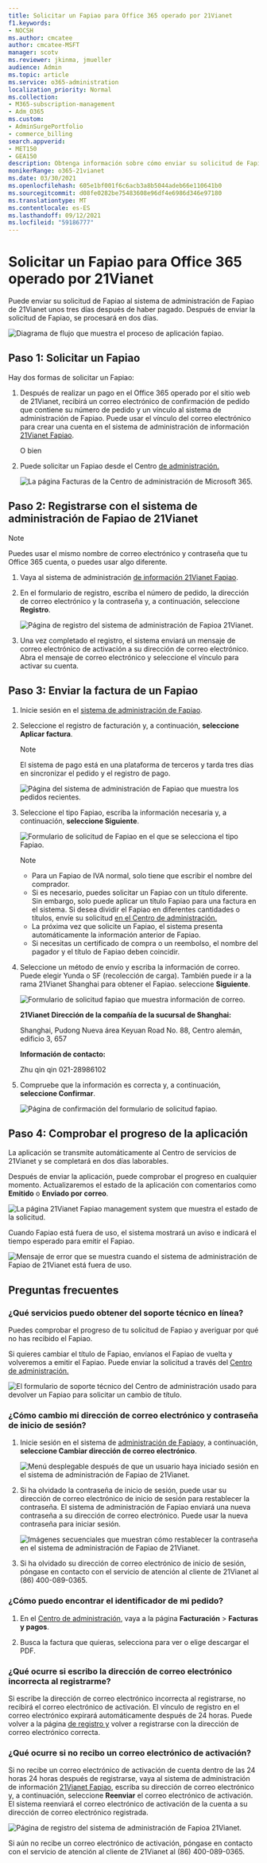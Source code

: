 ```yaml
---
title: Solicitar un Fapiao para Office 365 operado por 21Vianet
f1.keywords:
- NOCSH
ms.author: cmcatee
author: cmcatee-MSFT
manager: scotv
ms.reviewer: jkinma, jmueller
audience: Admin
ms.topic: article
ms.service: o365-administration
localization_priority: Normal
ms.collection:
- M365-subscription-management
- Adm_O365
ms.custom:
- AdminSurgePortfolio
- commerce_billing
search.appverid:
- MET150
- GEA150
description: Obtenga información sobre cómo enviar su solicitud de Fapiao al sistema de administración de Fapiao de 21Vianet después de realizar un pago en el Office 365 operado por 21Vianet en China.
monikerRange: o365-21vianet
ms.date: 03/30/2021
ms.openlocfilehash: 605e1bf001f6c6acb3a8b5044adeb66e110641b0
ms.sourcegitcommit: d08fe0282be75483608e96df4e6986d346e97180
ms.translationtype: MT
ms.contentlocale: es-ES
ms.lasthandoff: 09/12/2021
ms.locfileid: "59186777"
---
```

# <a name="apply-for-a-fapiao-for-office-365-operated-by-21vianet"></a>Solicitar un Fapiao para Office 365 operado por 21Vianet

Puede enviar su solicitud de Fapiao al sistema de administración de Fapiao de 21Vianet unos tres días después de haber pagado. Después de enviar la solicitud de Fapiao, se procesará en dos días.
  
![Diagrama de flujo que muestra el proceso de aplicación fapiao.](../../media/bf14884a-53f9-4c53-971c-b9b8ad6ec8d3.png)
  
## <a name="step-1-apply-for-a-fapiao"></a>Paso 1: Solicitar un Fapiao

Hay dos formas de solicitar un Fapiao:
  
1. Después de realizar un pago en el Office 365 operado por el sitio web de 21Vianet, recibirá un correo electrónico de confirmación de pedido que contiene su número de pedido y un vínculo al sistema de administración de Fapiao. Puede usar el vínculo del correo electrónico para crear una cuenta en el sistema de administración de información <a href="https://go.microsoft.com/fwlink/p/?linkid=837466" target="_blank">21Vianet Fapiao</a>.

    O bien

2. Puede solicitar un Fapiao desde el Centro <a href="https://go.microsoft.com/fwlink/p/?linkid=850627" target="_blank">de administración.</a>

    ![La página Facturas de la Centro de administración de Microsoft 365.](../../media/a6e3b953-abd4-46aa-a910-08c517915a21.png)
  
## <a name="step-2-register-with-the-21vianet-fapiao-management-system"></a>Paso 2: Registrarse con el sistema de administración de Fapiao de 21Vianet

> [!NOTE]
> Puedes usar el mismo nombre de correo electrónico y contraseña que tu Office 365 cuenta, o puedes usar algo diferente.
  
1. Vaya al sistema de administración <a href="https://go.microsoft.com/fwlink/p/?linkid=837466" target="_blank">de información 21Vianet Fapiao</a>.

2. En el formulario de registro, escriba el número de pedido, la dirección de correo electrónico y la contraseña y, a continuación, seleccione **Registro**.

    ![Página de registro del sistema de administración de Fapioa 21Vianet.](../../media/60d39184-95b2-4ea4-a8a2-3e11763bec87.png)
  
3. Una vez completado el registro, el sistema enviará un mensaje de correo electrónico de activación a su dirección de correo electrónico. Abra el mensaje de correo electrónico y seleccione el vínculo para activar su cuenta.

## <a name="step-3-submit-your-bill-for-a-fapiao"></a>Paso 3: Enviar la factura de un Fapiao

1. Inicie sesión en el <a href="https://go.microsoft.com/fwlink/p/?linkid=837465" target="_blank">sistema de administración de Fapiao</a>.

2. Seleccione el registro de facturación y, a continuación, **seleccione Aplicar factura**.

    > [!NOTE]
    > El sistema de pago está en una plataforma de terceros y tarda tres días en sincronizar el pedido y el registro de pago.
  
    ![Página del sistema de administración de Fapiao que muestra los pedidos recientes.](../../media/b319767d-1d10-4cb4-b270-c5fbcee1368e.png)
  
3. Seleccione el tipo Fapiao, escriba la información necesaria y, a continuación, **seleccione Siguiente**.

    ![Formulario de solicitud de Fapiao en el que se selecciona el tipo Fapiao.](../../media/56fe3db1-c20f-4082-a39d-02d7ac41fec8.png)
  
    > [!NOTE]
    > - Para un Fapiao de IVA normal, solo tiene que escribir el nombre del comprador.
    > - Si es necesario, puedes solicitar un Fapiao con un título diferente. Sin embargo, solo puede aplicar un título Fapiao para una factura en el sistema. Si desea dividir el Fapiao en diferentes cantidades o títulos, envíe su solicitud <a href="https://portal.partner.microsoftonline.cn/Support/SupportOverview.aspx" target="_blank">en el Centro de administración.</a>
    > - La próxima vez que solicite un Fapiao, el sistema presenta automáticamente la información anterior de Fapiao.
    > - Si necesitas un certificado de compra o un reembolso, el nombre del pagador y el título de Fapiao deben coincidir.

4. Seleccione un método de envío y escriba la información de correo. Puede elegir Yunda o SF (recolección de carga). También puede ir a la rama 21Vianet Shanghai para obtener el Fapiao. seleccione **Siguiente**.

    ![Formulario de solicitud fapiao que muestra información de correo.](../../media/bba500b4-a51d-477b-81a7-9113b08d39f1.png)
  
    **21Vianet Dirección de la compañía de la sucursal de Shanghai:**

    Shanghai, Pudong Nueva área Keyuan Road No. 88, Centro alemán, edificio 3, 657

    **Información de contacto:**

    Zhu qin qin 021-28986102

5. Compruebe que la información es correcta y, a continuación, **seleccione Confirmar**.

    ![Página de confirmación del formulario de solicitud fapiao.](../../media/18706d9d-defc-4285-8fd3-990448b44a18.png)
  
## <a name="step-4-check-application-progress"></a>Paso 4: Comprobar el progreso de la aplicación

La aplicación se transmite automáticamente al Centro de servicios de 21Vianet y se completará en dos días laborables.
  
Después de enviar la aplicación, puede comprobar el progreso en cualquier momento. Actualizaremos el estado de la aplicación con comentarios como **Emitido** o **Enviado por correo**.
  
![La página 21Vianet Fapiao management system que muestra el estado de la solicitud.](../../media/6cd696ec-d630-4fce-9f27-935a0d5f0ebe.png)
  
Cuando Fapiao está fuera de uso, el sistema mostrará un aviso e indicará el tiempo esperado para emitir el Fapiao.
  
![Mensaje de error que se muestra cuando el sistema de administración de Fapiao de 21Vianet está fuera de uso.](../../media/effe0796-83aa-4a91-a488-15d6f58c01dc.png)
  
## <a name="faqs"></a>Preguntas frecuentes

### <a name="what-services-can-i-get-from-online-support"></a>¿Qué servicios puedo obtener del soporte técnico en línea?

Puedes comprobar el progreso de tu solicitud de Fapiao y averiguar por qué no has recibido el Fapiao.
  
Si quieres cambiar el título de Fapiao, envíanos el Fapiao de vuelta y volveremos a emitir el Fapiao. Puede enviar la solicitud a través del <a href="https://portal.partner.microsoftonline.cn/Support/SupportOverview.aspx" target="_blank">Centro de administración.</a>
  
![El formulario de soporte técnico del Centro de administración usado para devolver un Fapiao para solicitar un cambio de título.](../../media/2a413e9e-f30b-4f26-adbf-6287cc217a0f.png)
  
### <a name="how-do-i-change-my-login-email-address-and-password"></a>¿Cómo cambio mi dirección de correo electrónico y contraseña de inicio de sesión?

1. Inicie sesión en el sistema de <a href="https://go.microsoft.com/fwlink/p/?linkid=837465" target="_blank">administración de Fapiao</a>y, a continuación, **seleccione Cambiar dirección de correo electrónico**.

    ![Menú desplegable después de que un usuario haya iniciado sesión en el sistema de administración de Fapiao de 21Vianet.](../../media/ee6de24b-6be2-41e6-8aec-e0c3cb0ea35e.png)
  
2. Si ha olvidado la contraseña de inicio de sesión, puede usar su dirección de correo electrónico de inicio de sesión para restablecer la contraseña. El sistema de administración de Fapiao enviará una nueva contraseña a su dirección de correo electrónico. Puede usar la nueva contraseña para iniciar sesión.

    ![Imágenes secuenciales que muestran cómo restablecer la contraseña en el sistema de administración de Fapiao de 21Vianet.](../../media/2edb0a47-1286-4792-804d-7e84534c8370.png)
  
3. Si ha olvidado su dirección de correo electrónico de inicio de sesión, póngase en contacto con el servicio de atención al cliente de 21Vianet al (86) 400-089-0365.

### <a name="how-do-i-find-my-order-id"></a>¿Cómo puedo encontrar el identificador de mi pedido?

1. En el [Centro de administración](https://go.microsoft.com/fwlink/p/?linkid=850627), vaya a la página **Facturación** \> **Facturas y pagos**.

2. Busca la factura que quieras, selecciona para ver o elige descargar el PDF.

### <a name="what-if-i-enter-the-wrong-email-address-when-i-register"></a>¿Qué ocurre si escribo la dirección de correo electrónico incorrecta al registrarme?

Si escribe la dirección de correo electrónico incorrecta al registrarse, no recibirá el correo electrónico de activación. El vínculo de registro en el correo electrónico expirará automáticamente después de 24 horas. Puede volver a la página <a href="https://go.microsoft.com/fwlink/p/?linkid=837466" target="_blank">de registro y</a> volver a registrarse con la dirección de correo electrónico correcta.
  
### <a name="what-if-i-dont-receive-an-activation-email"></a>¿Qué ocurre si no recibo un correo electrónico de activación?

Si no recibe un correo electrónico de activación de cuenta dentro de las 24 horas 24 horas después de registrarse, vaya al sistema de administración de información <a href="https://go.microsoft.com/fwlink/p/?linkid=837466" target="_blank">21Vianet Fapiao</a>, escriba su dirección de correo electrónico y, a continuación, seleccione **Reenviar** el correo electrónico de activación. El sistema reenviará el correo electrónico de activación de la cuenta a su dirección de correo electrónico registrada.
  
![Página de registro del sistema de administración de Fapioa 21Vianet.](../../media/60d39184-95b2-4ea4-a8a2-3e11763bec87.png)
  
Si aún no recibe un correo electrónico de activación, póngase en contacto con el servicio de atención al cliente de 21Vianet al (86) 400-089-0365.
